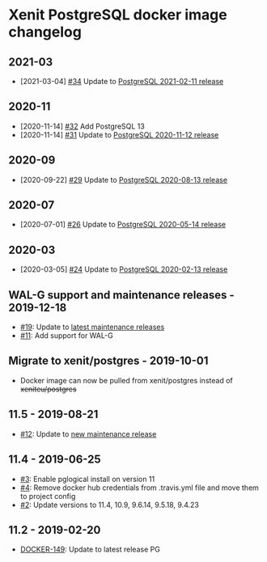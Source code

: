 # Xenit PostgreSQL docker image changelog

## 2021-03

* [2021-03-04] [#34](https://github.com/xenit-eu/docker-postgres/issues/34) Update to [PostgreSQL 2021-02-11 release](https://www.postgresql.org/about/news/postgresql-132-126-1111-1016-9621-and-9525-released-2165/)

## 2020-11

* [2020-11-14] [#32](https://github.com/xenit-eu/docker-postgres/issues/32) Add PostgreSQL 13
* [2020-11-14] [#31](https://github.com/xenit-eu/docker-postgres/issues/31) Update to [PostgreSQL 2020-11-12 release](https://www.postgresql.org/about/news/2111)

## 2020-09

* [2020-09-22] [#29](https://github.com/xenit-eu/docker-postgres/issues/29) Update to [PostgreSQL 2020-08-13 release](https://www.postgresql.org/about/news/2060)

## 2020-07

* [2020-07-01] [#26](https://github.com/xenit-eu/docker-postgres/issues/26) Update to [PostgreSQL 2020-05-14 release](https://www.postgresql.org/about/news/2038)

## 2020-03

* [2020-03-05] [#24](https://github.com/xenit-eu/docker-postgres/issues/24) Update to [PostgreSQL 2020-02-13 release](https://www.postgresql.org/about/news/2011)




## WAL-G support and maintenance releases - 2019-12-18

- [#19](https://github.com/xenit-eu/docker-postgres/issues/19): Update to [latest maintenance releases](https://www.postgresql.org/about/news/1994/)
- [#11](https://github.com/xenit-eu/docker-postgres/issues/11): Add support for WAL-G

## Migrate to xenit/postgres - 2019-10-01

- Docker image can now be pulled from xenit/postgres instead of ~~xeniteu/postgres~~

## 11.5 - 2019-08-21

- [#12](https://github.com/xenit-eu/docker-postgres/issues/12): Update to [new maintenance release](https://www.postgresql.org/about/news/1960/)

## 11.4 - 2019-06-25

- [#3](https://github.com/xenit-eu/docker-postgres/issues/3): Enable pglogical install on version 11
- [#4](https://github.com/xenit-eu/docker-postgres/issues/4): Remove docker hub credentials from .travis.yml file and move them to project config
- [#2](https://github.com/xenit-eu/docker-postgres/issues/2): Update versions to 11.4, 10.9, 9.6.14, 9.5.18, 9.4.23

## 11.2 - 2019-02-20

- [DOCKER-149](https://xenitsupport.jira.com/browse/DOCKER-149): Update to latest release PG
